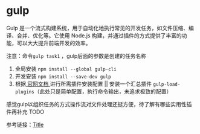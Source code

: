 # gulp
Gulp 是一个流式构建系统，用于自动化地执行常见的开发任务，如文件压缩、编译、合并、优化等。它使用 Node.js 构建，并通过插件的方式提供了丰富的功能，可以大大提升前端开发的效率。

注意：命令`gulp task1` ，gulp后面的参数是创建的任务名称

1. 全局安装 `npm install --global gulp-cli`
2. 开发安装 `npm install --save-dev gulp`
3. 根据<a href="https://www.gulpjs.com.cn/"> 官网文档 </a>进行所需插件安装配置 || 安装一个汇总插件 `gulp-load-plugins`（此处只是简单配置，执行命令输出，未追求极致的配置）

感觉gulp以组织任务的方式操作流对文件处理还挺方便，待了解有哪些实用性插件再补充 TODO


参考链接：[Title](https://juejin.cn/post/6996664034846048287?searchId%253D202308300959053A44B3A1B5B00929C90F)
